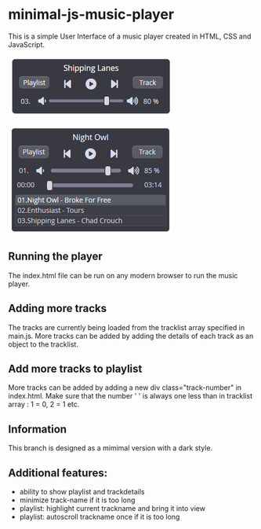 # minimal-js-music-player
This is a simple User Interface of a music player created in HTML, CSS and JavaScript.

![Output](/output/html-css.png)

![Output](/output/html-css1.png)

## Running the player

The index.html file can be run on any modern browser to run the music player.

## Adding more tracks

The tracks are currently being loaded from the tracklist array specified in main.js. More tracks can be added by adding the details of each track as an object to the tracklist.

## Add more tracks to playlist

More tracks can be added by adding a new div class="track-number"  in index.html.
Make sure that the number ' ' is always one less than in tracklist array : 1 = 0, 2 = 1 etc.

## Information

This branch is designed as a mimimal version with a dark style.

## Additional features: 
<ul>
<li>ability to show playlist and trackdetails</li>
<li>minimize track-name if it is too long</li>
<li>playlist: highlight current trackname and bring it into view</li>
<li>playlist: autoscroll trackname once if it is too long </li>
</ul>
